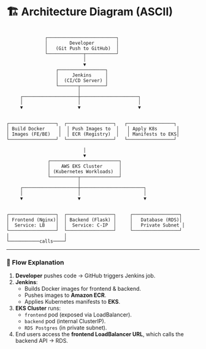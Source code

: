 # 🏗️ Architecture Diagram (ASCII)

```

```
                  ┌─────────────────────────┐
                  │        Developer        │
                  │   (Git Push to GitHub)  │
                  └─────────────┬───────────┘
                                │
                                ▼
                      ┌─────────────────┐
                      │     Jenkins     │
                      │  (CI/CD Server) │
                      └───────┬─────────┘
                              │
         ┌────────────────────┼─────────────────────┐
         │                    │                     │
         ▼                    ▼                     ▼
```

┌─────────────────┐  ┌─────────────────┐   ┌─────────────────┐
│ Build Docker     │  │ Push Images to  │   │ Apply K8s       │
│ Images (FE/BE)   │  │ ECR (Registry)  │   │ Manifests to EKS│
└─────────────────┘  └─────────────────┘   └─────────────────┘

```
                                │
                                ▼
                   ┌─────────────────────────┐
                   │    AWS EKS Cluster      │
                   │ (Kubernetes Workloads)  │
                   └──────────┬──────────────┘
                              │
         ┌────────────────────┼───────────────────────┐
         │                    │                       │
         ▼                    ▼                       ▼
```

┌─────────────────┐  ┌─────────────────┐     ┌─────────────────┐
│ Frontend (Nginx)│  │ Backend (Flask) │     │   Database (RDS)│
│  Service: LB    │  │  Service: C-IP  │     │   Private Subnet │
└─────────────────┘  └─────────────────┘     └─────────────────┘
│                    │
└───────────calls────┘

```

---

### 🔑 Flow Explanation
1. **Developer** pushes code → GitHub triggers Jenkins job.  
2. **Jenkins**:
   - Builds Docker images for frontend & backend.  
   - Pushes images to **Amazon ECR**.  
   - Applies Kubernetes manifests to **EKS**.  
3. **EKS Cluster** runs:
   - `frontend` pod (exposed via LoadBalancer).  
   - `backend` pod (internal ClusterIP).  
   - `RDS Postgres` (in private subnet).  
4. End users access the **frontend LoadBalancer URL**, which calls the backend API → RDS.
